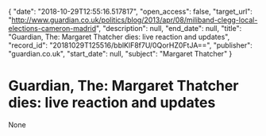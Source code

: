 {
  "date": "2018-10-29T12:55:16.517817", 
  "open_access": false, 
  "target_url": "http://www.guardian.co.uk/politics/blog/2013/apr/08/miliband-clegg-local-elections-cameron-madrid", 
  "description": null, 
  "end_date": null, 
  "title": "Guardian, The: Margaret Thatcher dies: live reaction and updates", 
  "record_id": "20181029T125516/bblKlF8f7U/0QorHZ0FtJA==", 
  "publisher": "guardian.co.uk", 
  "start_date": null, 
  "subject": "Margaret Thatcher"
}

# Guardian, The: Margaret Thatcher dies: live reaction and updates

None